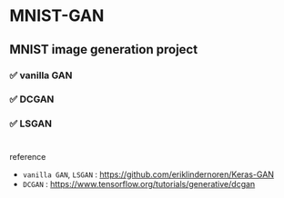 # MNIST-GAN

## MNIST image generation project

### ✅ vanilla GAN
### ✅ DCGAN
### ✅ LSGAN  
# 



reference
- ```vanilla GAN```, ```LSGAN``` : https://github.com/eriklindernoren/Keras-GAN
- ```DCGAN``` : https://www.tensorflow.org/tutorials/generative/dcgan
